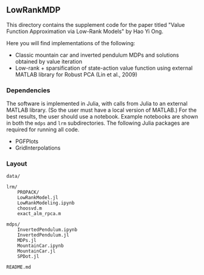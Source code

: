 ## LowRankMDP

This directory contains the supplement code for the paper titled "Value Function Approximation via Low-Rank Models" by Hao Yi Ong.

Here you will find implementations of the following:
* Classic mountain car and inverted pendulum MDPs and solutions obtained by value iteration
* Low-rank + sparsification of state-action value function using external MATLAB library for Robust PCA (Lin et al., 2009)

### Dependencies

The software is implemented in Julia, with calls from Julia to an external MATLAB library. (So the user must have a local version of MATLAB.) For the best results, the user should use a notebook. Example notebooks are shown in both the `mdps` and `lrm` subdirectories. The following Julia packages are required for running all code. 
* PGFPlots
* GridInterpolations

### Layout
```
data/

lrm/
    PROPACK/
    LowRankModel.jl
    LowRankModeling.ipynb
    choosvd.m
    exact_alm_rpca.m

mdps/
    InvertedPendulum.ipynb
    InvertedPendulum.jl
    MDPs.jl
    MountainCar.ipynb
    MountainCar.jl
    SPDot.jl

README.md
```